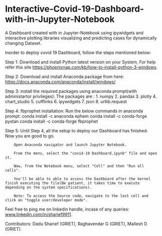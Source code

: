 # Interactive-Covid-19-Dashboard-with-in-Jupyter-Notebook
A Dashboard created with in Jupyter-Notebook using ipywidgets and interactive plotting libraries visualizing and predicting cases for dynamically changing Dataset.

Inorder to deploy covid 19 Dashboard, follow the steps mentioned below:

Step 1: Download and install Python latest version on your System,
		For help refer this site https://phoenixnap.com/kb/how-to-install-python-3-windows.

Step 2: Download and install Anaconda package from here:
		https://docs.anaconda.com/anaconda/install/windows/

Step 3: install the required packages using anaconda prompt(with administartor privileges):
		The packages are :
		1. numpy
		2. pandas
		3. plotly
		4. chart_studio
		5. cufflinks
		6. ipywidgets
		7. json
		8. urllib.request

Step 4: fbprophet installation:
		Run the below commands in anaconda prompt:
			conda install -c anaconda ephem
			conda install -c conda-forge pystan
			conda install -c conda-forge fbprophet

Step 5: Until Step 4, all the setup to deploy our Dashboard
		has finished. Now you are good to go.

		Open Anaconda navigator and launch Jupyter Notebook.

		From the menu, select the "covid-19 Dashboard.ipynb" file and open it.

		Now, from the Notebook menu, select "Cell" and then "Run all cells".

		You'll be able to able to access the Dashboard after the kernel finish executing the file(Be patient, it takes time to execute depending on the system specifications).

		Note: To access the Source code, navigate to the last cell and click on "toggle user/developer mode".

Feel free to ping me on linkedin handle, incase of any queries: www.linkedin.com/in/sharief9911.

Contributors:
Dadu Sharief (GRIET), 
Raghavendar G (GRIET), 
Mallesh D (GRIET).
